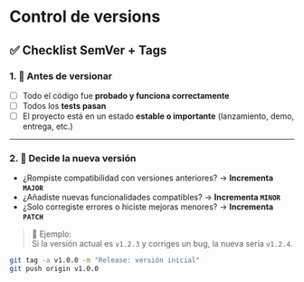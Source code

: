 # Control de versions

## ✅ Checklist SemVer + Tags

### 1. 🧪 Antes de versionar

- [ ] Todo el código fue **probado y funciona correctamente**
- [ ] Todos los **tests pasan**
- [ ] El proyecto está en un estado **estable o importante** (lanzamiento, demo, entrega, etc.)

---

### 2. 📄 Decide la nueva versión

- ¿Rompiste compatibilidad con versiones anteriores? → **Incrementa `MAJOR`**
- ¿Añadiste nuevas funcionalidades compatibles? → **Incrementa `MINOR`**
- ¿Solo corregiste errores o hiciste mejoras menores? → **Incrementa `PATCH`**

> 🧠 Ejemplo:  
> Si la versión actual es `v1.2.3` y corriges un bug, la nueva sería `v1.2.4`.

```bash
git tag -a v1.0.0 -m "Release: versión inicial"
git push origin v1.0.0

```